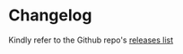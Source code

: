 # Changelog

Kindly refer to the Github repo's [releases list](https://github.com/moomoohk/geek_code/releases/)